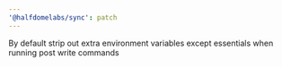 ```yaml
---
'@halfdomelabs/sync': patch
---
```


By default strip out extra environment variables except essentials when running post write commands
